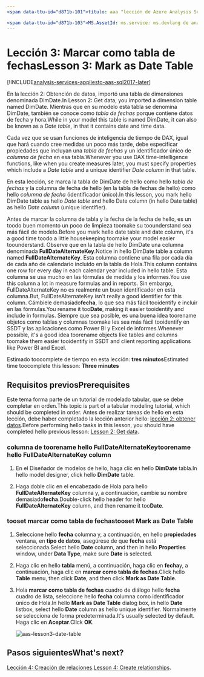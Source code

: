 ```yaml
---
<span data-ttu-id="d871b-101">título: aaa "lección de Azure Analysis Services tutorial 3: marcar como tabla de fechas | Descripción de Microsoft Docs": describe cómo toomark tabla de una fecha en el proyecto tutorial de hello Azure Analysis Services.</span><span class="sxs-lookup"><span data-stu-id="d871b-101">title: aaa"Azure Analysis Services tutorial lesson 3: Mark as Date Table | Microsoft Docs" description: Describes how toomark a date table in hello Azure Analysis Services tutorial project.</span></span> <span data-ttu-id="d871b-102">servicios: documentationcenter de analysis services: '' autor: minewiskan manager: erikre editor: '' etiquetas: ''</span><span class="sxs-lookup"><span data-stu-id="d871b-102">services: analysis-services documentationcenter: '' author: minewiskan manager: erikre editor: '' tags: ''</span></span>

<span data-ttu-id="d871b-103">MS.AssetId: ms.service: ms.devlang de analysis services: NA ms.topic: get-started-article ms.tgt_pltfrm: NA ms.workload: na ms.date: 01/06/2017 ms.author: owend</span><span class="sxs-lookup"><span data-stu-id="d871b-103">ms.assetid: ms.service: analysis-services ms.devlang: NA ms.topic: get-started-article ms.tgt_pltfrm: NA ms.workload: na ms.date: 06/01/2017 ms.author: owend</span></span>
---
```

# <a name="lesson-3-mark-as-date-table"></a><span data-ttu-id="d871b-104">Lección 3: Marcar como tabla de fechas</span><span class="sxs-lookup"><span data-stu-id="d871b-104">Lesson 3: Mark as Date Table</span></span>

[!INCLUDE[analysis-services-appliesto-aas-sql2017-later](../../../includes/analysis-services-appliesto-aas-sql2017-later.md)]

<span data-ttu-id="d871b-105">En la lección 2: Obtención de datos, importó una tabla de dimensiones denominada DimDate.</span><span class="sxs-lookup"><span data-stu-id="d871b-105">In Lesson 2: Get data, you imported a dimension table named DimDate.</span></span> <span data-ttu-id="d871b-106">Mientras que en su modelo esta tabla se denomina DimDate, también se conoce como *tabla de fechas* porque contiene datos de fecha y hora.</span><span class="sxs-lookup"><span data-stu-id="d871b-106">While in your model this table is named DimDate, it can also be known as a *Date table*, in that it contains date and time data.</span></span>  
  
<span data-ttu-id="d871b-107">Cada vez que se usan funciones de inteligencia de tiempo de DAX, igual que hará cuando cree medidas un poco más tarde, debe especificar propiedades que incluyan una *tabla de fechas* y un identificador único de *columna de fecha* en esa tabla.</span><span class="sxs-lookup"><span data-stu-id="d871b-107">Whenever you use DAX time-intelligence functions, like when you create measures later, you must specify properties which include a *Date table* and a unique identifier *Date column* in that table.</span></span>
  
<span data-ttu-id="d871b-108">En esta lección, se marca la tabla de DimDate de hello como hello *tabla de fechas* y la columna de fecha de hello (en la tabla de fechas de hello) como hello *columna de fecha* (identificador único).</span><span class="sxs-lookup"><span data-stu-id="d871b-108">In this lesson, you mark hello DimDate table as hello *Date table* and hello Date column (in hello Date table) as hello *Date column* (unique identifier).</span></span>  

<span data-ttu-id="d871b-109">Antes de marcar la columna de tabla y la fecha de la fecha de hello, es un toodo buen momento un poco de limpieza toomake su toounderstand sea más fácil de modelo.</span><span class="sxs-lookup"><span data-stu-id="d871b-109">Before you mark hello date table and date column, it's a good time toodo a little housekeeping toomake your model easier toounderstand.</span></span> <span data-ttu-id="d871b-110">Observe que en la tabla de hello DimDate una columna denominada **FullDateAlternateKey**.</span><span class="sxs-lookup"><span data-stu-id="d871b-110">Notice in hello DimDate table a column named **FullDateAlternateKey**.</span></span> <span data-ttu-id="d871b-111">Esta columna contiene una fila por cada día de cada año de calendario incluido en la tabla de Hola.</span><span class="sxs-lookup"><span data-stu-id="d871b-111">This column contains one row for every day in each calendar year included in hello table.</span></span> <span data-ttu-id="d871b-112">Esta columna se usa mucho en las fórmulas de medida y los informes.</span><span class="sxs-lookup"><span data-stu-id="d871b-112">You use this column a lot in measure formulas and in reports.</span></span> <span data-ttu-id="d871b-113">Sin embargo, FullDateAlternateKey no es realmente un buen identificador en esta columna.</span><span class="sxs-lookup"><span data-stu-id="d871b-113">But, FullDateAlternateKey isn't really a good identifier for this column.</span></span> <span data-ttu-id="d871b-114">Cámbiele demasiado**fecha**, lo que sea más fácil tooidentify e incluir en las fórmulas.</span><span class="sxs-lookup"><span data-stu-id="d871b-114">You rename it too**Date**, making it easier tooidentify and include in formulas.</span></span> <span data-ttu-id="d871b-115">Siempre que sea posible, es una buena idea toorename objetos como tablas y columnas toomake les sea más fácil tooidentify en SSDT y las aplicaciones como Power BI y Excel de informes.</span><span class="sxs-lookup"><span data-stu-id="d871b-115">Whenever possible, it's a good idea toorename objects like tables and columns toomake them easier tooidentify in SSDT and client reporting applications like Power BI and Excel.</span></span> 
  
<span data-ttu-id="d871b-116">Estimado toocomplete de tiempo en esta lección: **tres minutos**</span><span class="sxs-lookup"><span data-stu-id="d871b-116">Estimated time toocomplete this lesson: **Three minutes**</span></span>  
  
## <a name="prerequisites"></a><span data-ttu-id="d871b-117">Requisitos previos</span><span class="sxs-lookup"><span data-stu-id="d871b-117">Prerequisites</span></span>  
<span data-ttu-id="d871b-118">Este tema forma parte de un tutorial de modelado tabular, que se debe completar en orden.</span><span class="sxs-lookup"><span data-stu-id="d871b-118">This topic is part of a tabular modeling tutorial, which should be completed in order.</span></span> <span data-ttu-id="d871b-119">Antes de realizar tareas de hello en esta lección, debe haber completado la lección anterior hello: [lección 2: obtener datos](../tutorials/aas-lesson-2-get-data.md).</span><span class="sxs-lookup"><span data-stu-id="d871b-119">Before performing hello tasks in this lesson, you should have completed hello previous lesson: [Lesson 2: Get data](../tutorials/aas-lesson-2-get-data.md).</span></span> 

### <a name="toorename-hello-fulldatealternatekey-column"></a><span data-ttu-id="d871b-120">columna de toorename hello FullDateAlternateKey</span><span class="sxs-lookup"><span data-stu-id="d871b-120">toorename hello FullDateAlternateKey column</span></span>

1.  <span data-ttu-id="d871b-121">En el Diseñador de modelos de hello, haga clic en hello **DimDate** tabla.</span><span class="sxs-lookup"><span data-stu-id="d871b-121">In hello model designer, click hello **DimDate** table.</span></span>

2.  <span data-ttu-id="d871b-122">Haga doble clic en el encabezado de Hola para hello **FullDateAlternateKey** columna y, a continuación, cambie su nombre demasiado**fecha**.</span><span class="sxs-lookup"><span data-stu-id="d871b-122">Double-click hello header for hello **FullDateAlternateKey** column, and then rename it too**Date**.</span></span>

  
### <a name="tooset-mark-as-date-table"></a><span data-ttu-id="d871b-123">tooset marcar como tabla de fechas</span><span class="sxs-lookup"><span data-stu-id="d871b-123">tooset Mark as Date Table</span></span>  
  
1.  <span data-ttu-id="d871b-124">Seleccione hello **fecha** columna y, a continuación, en hello **propiedades** ventana, en **tipo de datos**, asegúrese de que **fecha** está seleccionada.</span><span class="sxs-lookup"><span data-stu-id="d871b-124">Select hello **Date** column, and then in hello **Properties** window, under **Data Type**, make sure  **Date** is selected.</span></span>  
  
2.  <span data-ttu-id="d871b-125">Haga clic en hello **tabla** menú, a continuación, haga clic en **fecha**y, a continuación, haga clic en **marcar como tabla de fechas**.</span><span class="sxs-lookup"><span data-stu-id="d871b-125">Click hello **Table** menu, then click **Date**, and then click **Mark as Date Table**.</span></span>  
  
3.  <span data-ttu-id="d871b-126">Hola **marcar como tabla de fechas** cuadro de diálogo hello **fecha** cuadro de lista, seleccione hello **fecha** columna como identificador único de Hola.</span><span class="sxs-lookup"><span data-stu-id="d871b-126">In hello **Mark as Date Table** dialog box, in hello **Date** listbox, select hello **Date** column as hello unique identifier.</span></span> <span data-ttu-id="d871b-127">Normalmente se selecciona de forma predeterminada.</span><span class="sxs-lookup"><span data-stu-id="d871b-127">It's usually selected by default.</span></span> <span data-ttu-id="d871b-128">Haga clic en **Aceptar**.</span><span class="sxs-lookup"><span data-stu-id="d871b-128">Click **OK**.</span></span> 

    ![aas-lesson3-date-table](../tutorials/media/aas-lesson3-date-table.png)
  

## <a name="whats-next"></a><span data-ttu-id="d871b-130">Pasos siguientes</span><span class="sxs-lookup"><span data-stu-id="d871b-130">What's next?</span></span>
<span data-ttu-id="d871b-131">[Lección 4: Creación de relaciones](../tutorials/aas-lesson-4-create-relationships.md).</span><span class="sxs-lookup"><span data-stu-id="d871b-131">[Lesson 4: Create relationships](../tutorials/aas-lesson-4-create-relationships.md).</span></span>
  
